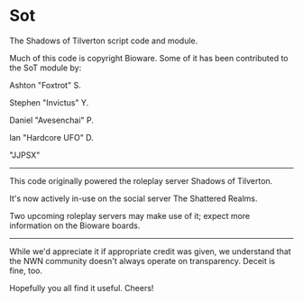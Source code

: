 Sot
===

The Shadows of Tilverton script code and module.

Much of this code is copyright Bioware. Some of it has been contributed to the SoT module by:

Ashton "Foxtrot" S.

Stephen "Invictus" Y.

Daniel "Avesenchai" P.

Ian "Hardcore UFO" D.

"JJPSX"

---

This code originally powered the roleplay server Shadows of Tilverton.

It's now actively in-use on the social server The Shattered Realms.

Two upcoming roleplay servers may make use of it; expect more information on the Bioware boards.

---

While we'd appreciate it if appropriate credit was given, we understand that the NWN community doesn't always operate on transparency. Deceit is fine, too.

Hopefully you all find it useful. Cheers!
